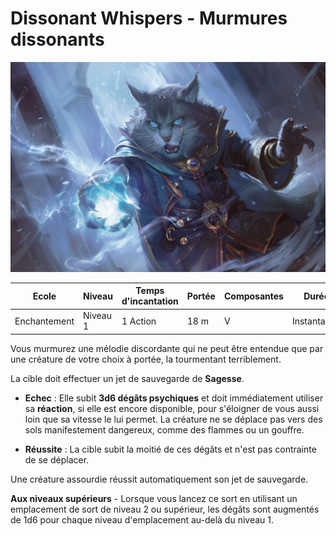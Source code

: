 # Dissonant Whispers - Murmures dissonants

![Dissonant Whispers](../../_images/dissonant.png)

|Ecole|Niveau|Temps d'incantation|Portée|Composantes|Durée|
|-|-|-|-|-|-|
|Enchantement|Niveau 1|1 Action|18 m|V|Instantanée|

Vous murmurez une mélodie discordante qui ne peut être entendue que par une créature de votre choix à portée, la tourmentant terriblement. 

La cible doit effectuer un jet de sauvegarde de **Sagesse**. 

* **Echec** : Elle subit **3d6 dégâts psychiques** et doit immédiatement utiliser sa **réaction**, si elle est encore disponible, pour s'éloigner de vous aussi loin que sa vitesse le lui permet. La créature ne se déplace pas vers des sols manifestement dangereux, comme des flammes ou un gouffre. 

* **Réussite** : La cible subit la moitié de ces dégâts et n'est pas contrainte de se déplacer. 

Une créature assourdie réussit automatiquement son jet de sauvegarde.

**Aux niveaux supérieurs** -  Lorsque vous lancez ce sort en utilisant un emplacement de sort de niveau 2 ou supérieur, les dégâts sont augmentés de 1d6 pour chaque niveau d'emplacement au-delà du niveau 1.